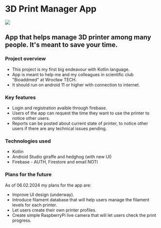 # 3D Print Manager App

![](https://media.giphy.com/media/v1.Y2lkPTc5MGI3NjExbW8yN3l0d3ZqbGs0eGt6ZzVkMDFzczk5aWZ6ZXBueGlveXcxcm5mYiZlcD12MV9pbnRlcm5hbF9naWZfYnlfaWQmY3Q9Zw/lnd23r2VhqsJhSRyLT/giphy-downsized-large.gif)


## App that helps manage 3D printer among many people. It's meant to save your time.

### Project overview

* This project is my first big endeavour with Kotlin language.
* App is meant to help me and my colleagues in scientific club "Bioaddmed" at Wrocław TECH.
* It should run on android 11 or higher with connection to internet.

### Key features

* Login and registration avaible through firebase.
* Users of the app can request the time they want to use the printer to notice other users.
* Reports can be posted about current state of printer, to notice other users if there are any technical issues pending.

### Technologies used

* Kotlin
* Android Studio giraffe and hedghog (with new UI)
* Firebase - AUTH, Firestore and email NOTI

### Plans for the future

As of 06.02.2024 my plans for the app are:

* Improve UI design (underway).
* Introduce filament database that will help users manage the filament levels for each printer.
* Let users create their own printer profiles.
* Create simple RaspberryPi live camera that will let users check the print progress.
